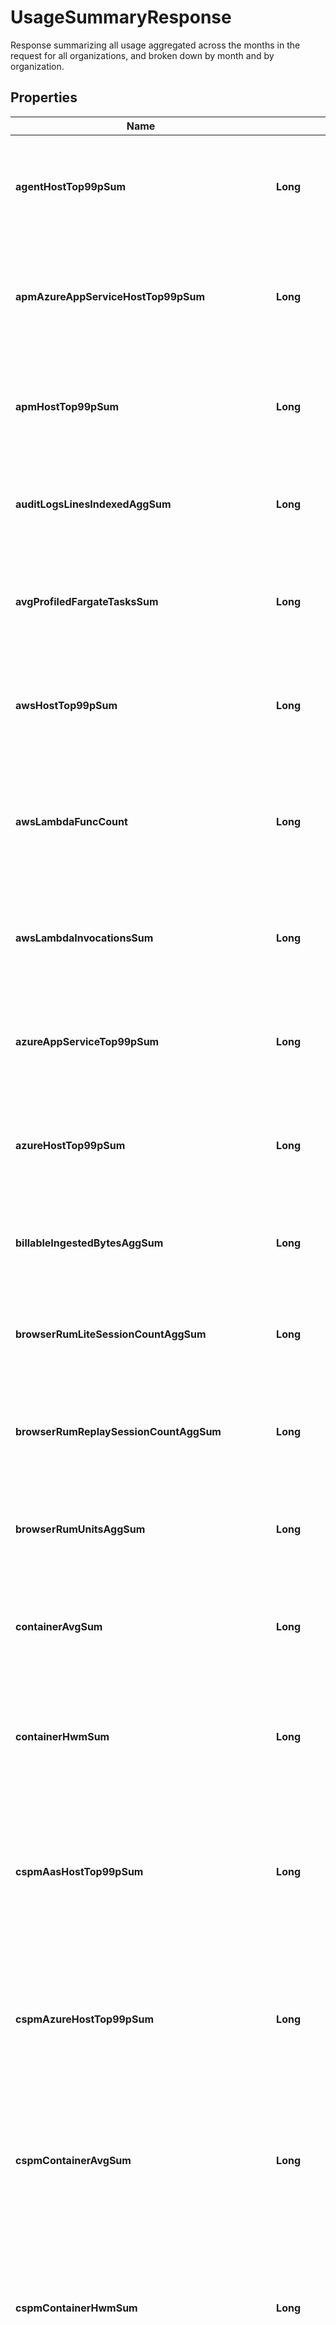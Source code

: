 # UsageSummaryResponse

Response summarizing all usage aggregated across the months in the request for all organizations, and broken down by month and by organization.

## Properties

| Name                                           | Type                                                    | Description                                                                                                                                                         | Notes      |
| ---------------------------------------------- | ------------------------------------------------------- | ------------------------------------------------------------------------------------------------------------------------------------------------------------------- | ---------- |
| **agentHostTop99pSum**                         | **Long**                                                | Shows the 99th percentile of all agent hosts over all hours in the current months for all organizations.                                                            | [optional] |
| **apmAzureAppServiceHostTop99pSum**            | **Long**                                                | Shows the 99th percentile of all Azure app services using APM over all hours in the current months all organizations.                                               | [optional] |
| **apmHostTop99pSum**                           | **Long**                                                | Shows the 99th percentile of all distinct APM hosts over all hours in the current months for all organizations.                                                     | [optional] |
| **auditLogsLinesIndexedAggSum**                | **Long**                                                | Shows the sum of all audit logs lines indexed over all hours in the current months for all organizations.                                                           | [optional] |
| **avgProfiledFargateTasksSum**                 | **Long**                                                | Shows the average of all profiled Fargate tasks over all hours in the current months for all organizations.                                                         | [optional] |
| **awsHostTop99pSum**                           | **Long**                                                | Shows the 99th percentile of all AWS hosts over all hours in the current months for all organizations.                                                              | [optional] |
| **awsLambdaFuncCount**                         | **Long**                                                | Shows the average of the number of functions that executed 1 or more times each hour in the current months for all organizations.                                   | [optional] |
| **awsLambdaInvocationsSum**                    | **Long**                                                | Shows the sum of all AWS Lambda invocations over all hours in the current months for all organizations.                                                             | [optional] |
| **azureAppServiceTop99pSum**                   | **Long**                                                | Shows the 99th percentile of all Azure app services over all hours in the current months for all organizations.                                                     | [optional] |
| **azureHostTop99pSum**                         | **Long**                                                | Shows the 99th percentile of all Azure hosts over all hours in the current months for all organizations.                                                            | [optional] |
| **billableIngestedBytesAggSum**                | **Long**                                                | Shows the sum of all log bytes ingested over all hours in the current months for all organizations.                                                                 | [optional] |
| **browserRumLiteSessionCountAggSum**           | **Long**                                                | Shows the sum of all browser lite sessions over all hours in the current months for all organizations.                                                              | [optional] |
| **browserRumReplaySessionCountAggSum**         | **Long**                                                | Shows the sum of all browser replay sessions over all hours in the current months for all organizations.                                                            | [optional] |
| **browserRumUnitsAggSum**                      | **Long**                                                | Shows the sum of all browser RUM units over all hours in the current months for all organizations.                                                                  | [optional] |
| **containerAvgSum**                            | **Long**                                                | Shows the average of all distinct containers over all hours in the current months for all organizations.                                                            | [optional] |
| **containerHwmSum**                            | **Long**                                                | Shows the sum of the high-water marks of all distinct containers over all hours in the current months for all organizations.                                        | [optional] |
| **cspmAasHostTop99pSum**                       | **Long**                                                | Shows the 99th percentile of all Cloud Security Posture Management Azure app services hosts over all hours in the current months for all organizations.             | [optional] |
| **cspmAzureHostTop99pSum**                     | **Long**                                                | Shows the 99th percentile of all Cloud Security Posture Management Azure hosts over all hours in the current months for all organizations.                          | [optional] |
| **cspmContainerAvgSum**                        | **Long**                                                | Shows the average number of Cloud Security Posture Management containers over all hours in the current months for all organizations.                                | [optional] |
| **cspmContainerHwmSum**                        | **Long**                                                | Shows the sum of the the high-water marks of Cloud Security Posture Management containers over all hours in the current months for all organizations.               | [optional] |
| **cspmHostTop99pSum**                          | **Long**                                                | Shows the 99th percentile of all Cloud Security Posture Management hosts over all hours in the current months for all organizations.                                | [optional] |
| **customTsSum**                                | **Long**                                                | Shows the average number of distinct custom metrics over all hours in the current months for all organizations.                                                     | [optional] |
| **cwsContainersAvgSum**                        | **Long**                                                | Shows the average of all distinct Cloud Workload Security containers over all hours in the current months for all organizations.                                    | [optional] |
| **cwsHostTop99pSum**                           | **Long**                                                | Shows the 99th percentile of all Cloud Workload Security hosts over all hours in the current months for all organizations.                                          | [optional] |
| **dbmHostTop99pSum**                           | **Long**                                                | Shows the 99th percentile of all Database Monitoring hosts over all hours in the current month for all organizations.                                               | [optional] |
| **dbmQueriesAvgSum**                           | **Long**                                                | Shows the average of all distinct Database Monitoring Normalized Queries over all hours in the current month for all organizations.                                 | [optional] |
| **endDate**                                    | **OffsetDateTime**                                      | Shows the last date of usage in the current months for all organizations.                                                                                           | [optional] |
| **fargateTasksCountAvgSum**                    | **Long**                                                | Shows the average of all Fargate tasks over all hours in the current months for all organizations.                                                                  | [optional] |
| **fargateTasksCountHwmSum**                    | **Long**                                                | Shows the sum of the high-water marks of all Fargate tasks over all hours in the current months for all organizations.                                              | [optional] |
| **gcpHostTop99pSum**                           | **Long**                                                | Shows the 99th percentile of all GCP hosts over all hours in the current months for all organizations.                                                              | [optional] |
| **herokuHostTop99pSum**                        | **Long**                                                | Shows the 99th percentile of all Heroku dynos over all hours in the current months for all organizations.                                                           | [optional] |
| **incidentManagementMonthlyActiveUsersHwmSum** | **Long**                                                | Shows sum of the the high-water marks of incident management monthly active users in the current months for all organizations.                                      | [optional] |
| **indexedEventsCountAggSum**                   | **Long**                                                | Shows the sum of all log events indexed over all hours in the current months for all organizations.                                                                 | [optional] |
| **infraHostTop99pSum**                         | **Long**                                                | Shows the 99th percentile of all distinct infrastructure hosts over all hours in the current months for all organizations.                                          | [optional] |
| **ingestedEventsBytesAggSum**                  | **Long**                                                | Shows the sum of all log bytes ingested over all hours in the current months for all organizations.                                                                 | [optional] |
| **iotDeviceAggSum**                            | **Long**                                                | Shows the sum of all IoT devices over all hours in the current months for all organizations.                                                                        | [optional] |
| **iotDeviceTop99pSum**                         | **Long**                                                | Shows the 99th percentile of all IoT devices over all hours in the current months of all organizations.                                                             | [optional] |
| **lastUpdated**                                | **OffsetDateTime**                                      | Shows the the most recent hour in the current months for all organizations for which all usages were calculated.                                                    | [optional] |
| **liveIndexedEventsAggSum**                    | **Long**                                                | Shows the sum of all live logs indexed over all hours in the current months for all organizations (data available as of December 1, 2020).                          | [optional] |
| **liveIngestedBytesAggSum**                    | **Long**                                                | Shows the sum of all live logs bytes ingested over all hours in the current months for all organizations (data available as of December 1, 2020).                   | [optional] |
| **logsByRetention**                            | [**LogsByRetention**](LogsByRetention.md)               |                                                                                                                                                                     | [optional] |
| **mobileRumLiteSessionCountAggSum**            | **Long**                                                | Shows the sum of all mobile lite sessions over all hours in the current months for all organizations.                                                               | [optional] |
| **mobileRumSessionCountAggSum**                | **Long**                                                | Shows the sum of all mobile RUM Sessions over all hours in the current months for all organizations.                                                                | [optional] |
| **mobileRumSessionCountAndroidAggSum**         | **Long**                                                | Shows the sum of all mobile RUM Sessions on Android over all hours in the current months for all organizations.                                                     | [optional] |
| **mobileRumSessionCountIosAggSum**             | **Long**                                                | Shows the sum of all mobile RUM Sessions on iOS over all hours in the current months for all organizations.                                                         | [optional] |
| **mobileRumUnitsAggSum**                       | **Long**                                                | Shows the sum of all mobile RUM units over all hours in the current months for all organizations.                                                                   | [optional] |
| **netflowIndexedEventsCountAggSum**            | **Long**                                                | Shows the sum of all Network flows indexed over all hours in the current months for all organizations.                                                              | [optional] |
| **npmHostTop99pSum**                           | **Long**                                                | Shows the 99th percentile of all distinct Networks hosts over all hours in the current months for all organizations.                                                | [optional] |
| **opentelemetryHostTop99pSum**                 | **Long**                                                | Shows the 99th percentile of all hosts reported by the Datadog exporter for the OpenTelemetry Collector over all hours in the current months for all organizations. | [optional] |
| **profilingContainerAgentCountAvg**            | **Long**                                                | Shows the average number of profiled containers over all hours in the current months for all organizations.                                                         | [optional] |
| **profilingHostCountTop99pSum**                | **Long**                                                | Shows the 99th percentile of all profiled hosts over all hours in the current months for all organizations.                                                         | [optional] |
| **rehydratedIndexedEventsAggSum**              | **Long**                                                | Shows the sum of all rehydrated logs indexed over all hours in the current months for all organizations (data available as of December 1, 2020).                    | [optional] |
| **rehydratedIngestedBytesAggSum**              | **Long**                                                | Shows the sum of all rehydrated logs bytes ingested over all hours in the current months for all organizations (data available as of December 1, 2020).             | [optional] |
| **rumBrowserAndMobileSessionCount**            | **Long**                                                | Shows the sum of all mobile sessions and all browser lite and legacy sessions over all hours in the current month for all organizations.                            | [optional] |
| **rumSessionCountAggSum**                      | **Long**                                                | Shows the sum of all browser RUM Lite Sessions over all hours in the current months for all organizations.                                                          | [optional] |
| **rumTotalSessionCountAggSum**                 | **Long**                                                | Shows the sum of RUM Sessions (browser and mobile) over all hours in the current months for all organizations.                                                      | [optional] |
| **rumUnitsAggSum**                             | **Long**                                                | Shows the sum of all browser and mobile RUM units over all hours in the current months for all organizations.                                                       | [optional] |
| **sdsLogsScannedBytesSum**                     | **Long**                                                | Shows the sum of all bytes scanned of logs usage by the Sensitive Data Scanner over all hours in the current month for all organizations.                           | [optional] |
| **sdsTotalScannedBytesSum**                    | **Long**                                                | Shows the sum of all bytes scanned across all usage types by the Sensitive Data Scanner over all hours in the current month for all organizations.                  | [optional] |
| **startDate**                                  | **OffsetDateTime**                                      | Shows the first date of usage in the current months for all organizations.                                                                                          | [optional] |
| **syntheticsBrowserCheckCallsCountAggSum**     | **Long**                                                | Shows the sum of all Synthetic browser tests over all hours in the current months for all organizations.                                                            | [optional] |
| **syntheticsCheckCallsCountAggSum**            | **Long**                                                | Shows the sum of all Synthetic API tests over all hours in the current months for all organizations.                                                                | [optional] |
| **traceSearchIndexedEventsCountAggSum**        | **Long**                                                | Shows the sum of all Indexed Spans indexed over all hours in the current months for all organizations.                                                              | [optional] |
| **twolIngestedEventsBytesAggSum**              | **Long**                                                | Shows the sum of all tracing without limits bytes ingested over all hours in the current months for all organizations.                                              | [optional] |
| **usage**                                      | [**List&lt;UsageSummaryDate&gt;**](UsageSummaryDate.md) | An array of objects regarding hourly usage.                                                                                                                         | [optional] |
| **vsphereHostTop99pSum**                       | **Long**                                                | Shows the 99th percentile of all vSphere hosts over all hours in the current months for all organizations.                                                          | [optional] |
